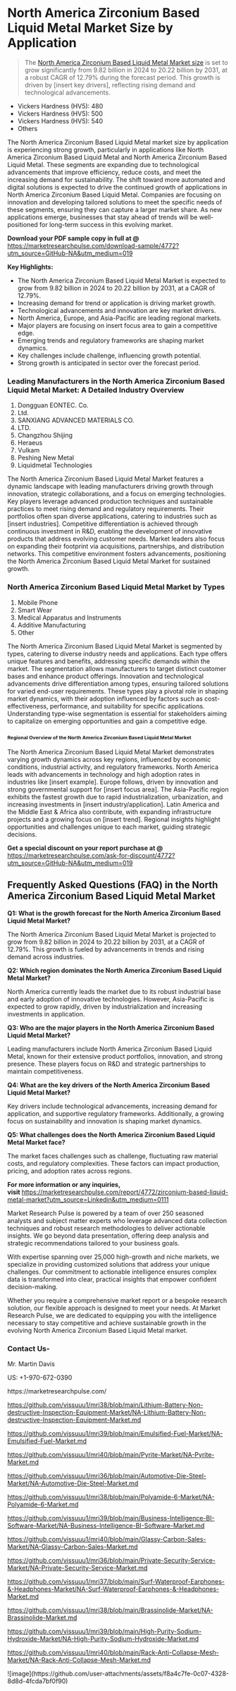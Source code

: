 <h1>North America Zirconium Based Liquid Metal Market&nbsp;Size by Application</h1><blockquote><p>The <a href="https://marketresearchpulse.com/download-sample/4772?utm_source=GitHub-NA&amp;utm_medium=019">North America Zirconium Based Liquid Metal Market size</a> is set to grow significantly from 9.82 billion in 2024 to 20.22 billion by 2031, at a robust CAGR of 12.79% during the forecast period. This growth is driven by [insert key drivers], reflecting rising demand and technological advancements.</p></blockquote><ul><li>Vickers Hardness (HV5): 480<li> Vickers Hardness (HV5): 500<li> Vickers Hardness (HV5): 540<li> Others</li></ul><p>The North America Zirconium Based Liquid Metal market size by application is experiencing strong growth, particularly in applications like North America Zirconium Based Liquid Metal and North America Zirconium Based Liquid Metal. These segments are expanding due to technological advancements that improve efficiency, reduce costs, and meet the increasing demand for sustainability. The shift toward more automated and digital solutions is expected to drive the continued growth of applications in North America Zirconium Based Liquid Metal. Companies are focusing on innovation and developing tailored solutions to meet the specific needs of these segments, ensuring they can capture a larger market share. As new applications emerge, businesses that stay ahead of trends will be well-positioned for long-term success in this evolving market.</p><p><strong>Download your PDF sample copy in full at @ </strong><a href="https://marketresearchpulse.com/download-sample/4772?utm_source=GitHub-NA&amp;utm_medium=019">https://marketresearchpulse.com/download-sample/4772?utm_source=GitHub-NA&amp;utm_medium=019</a></p><p><strong>Key Highlights: </strong></p><ul><li>The North America Zirconium Based Liquid Metal Market is expected to grow from 9.82 billion in 2024 to 20.22 billion by 2031, at a CAGR of 12.79%.</li><li>Increasing demand for trend or application is driving market growth.</li><li>Technological advancements and innovation are key market drivers.</li><li>North America, Europe, and Asia-Pacific are leading regional markets.</li><li>Major players are focusing on insert focus area to gain a competitive edge.</li><li>Emerging trends and regulatory frameworks are shaping market dynamics.</li><li>Key challenges include challenge, influencing growth potential.</li><li>Strong growth is anticipated in sector over the forecast period.</li></ul><h3>Leading Manufacturers in the North America Zirconium Based Liquid Metal Market: A Detailed Industry Overview</h3><ol><li>Dongguan EONTEC. Co.</li><li>Ltd.</li><li>SANXIANG ADVANCED MATERIALS CO.</li><li>LTD.</li><li>Changzhou Shijing</li><li>Heraeus</li><li>Vulkam</li><li>Peshing New Metal</li><li>Liquidmetal Technologies</li></ol><div class="flex max-w-full flex-col flex-grow"><div class="min-h-8 text-message flex w-full flex-col items-end gap-2 whitespace-normal break-words [.text-message+&amp;]:mt-5" dir="auto" data-message-author-role="assistant" data-message-id="fd8432e4-4910-450d-b182-61b7bfb0a01f" data-message-model-slug="gpt-4o"><div class="flex w-full flex-col gap-1 empty:hidden first:pt-[3px]"><div class="markdown prose w-full break-words dark:prose-invert light"><p>The North America Zirconium Based Liquid Metal Market features a dynamic landscape with leading manufacturers driving growth through innovation, strategic collaborations, and a focus on emerging technologies. Key players leverage advanced production techniques and sustainable practices to meet rising demand and regulatory requirements. Their portfolios often span diverse applications, catering to industries such as [insert industries]. Competitive differentiation is achieved through continuous investment in R&amp;D, enabling the development of innovative products that address evolving customer needs. Market leaders also focus on expanding their footprint via acquisitions, partnerships, and distribution networks. This competitive environment fosters advancements, positioning the North America Zirconium Based Liquid Metal Market for sustained growth.</p></div></div></div></div><h3>North America Zirconium Based Liquid Metal Market by Types</h3><ol><li>Mobile Phone<li> Smart Wear<li> Medical Apparatus and Instruments<li> Additive Manufacturing<li> Other</li></ol><div class="flex max-w-full flex-col flex-grow"><div class="min-h-8 text-message flex w-full flex-col items-end gap-2 whitespace-normal break-words [.text-message+&amp;]:mt-5" dir="auto" data-message-author-role="assistant" data-message-id="084470be-0bb7-4664-bddf-5156b4f41249" data-message-model-slug="gpt-4o-mini"><div class="flex w-full flex-col gap-1 empty:hidden first:pt-[3px]"><div class="markdown prose w-full break-words dark:prose-invert light"><p>The North America Zirconium Based Liquid Metal Market is segmented by types, catering to diverse industry needs and applications. Each type offers unique features and benefits, addressing specific demands within the market. The segmentation allows manufacturers to target distinct customer bases and enhance product offerings. Innovation and technological advancements drive differentiation among types, ensuring tailored solutions for varied end-user requirements. These types play a pivotal role in shaping market dynamics, with their adoption influenced by factors such as cost-effectiveness, performance, and suitability for specific applications. Understanding type-wise segmentation is essential for stakeholders aiming to capitalize on emerging opportunities and gain a competitive edge.</p></div></div></div></div><h3><span style="font-size: 11px;">Regional Overview of the North America Zirconium Based Liquid Metal Market</span></h3><div class="flex max-w-full flex-col flex-grow"><div class="min-h-8 text-message flex w-full flex-col items-end gap-2 whitespace-normal break-words [.text-message+&amp;]:mt-5" dir="auto" data-message-author-role="assistant" data-message-id="e9038762-ce64-4e30-91c9-9bd413514231" data-message-model-slug="gpt-4o-mini"><div class="flex w-full flex-col gap-1 empty:hidden first:pt-[3px]"><div class="markdown prose w-full break-words dark:prose-invert light"><p>The North America Zirconium Based Liquid Metal Market demonstrates varying growth dynamics across key regions, influenced by economic conditions, industrial activity, and regulatory frameworks. North America leads with advancements in technology and high adoption rates in industries like [insert example]. Europe follows, driven by innovation and strong governmental support for [insert focus area]. The Asia-Pacific region exhibits the fastest growth due to rapid industrialization, urbanization, and increasing investments in [insert industry/application]. Latin America and the Middle East &amp; Africa also contribute, with expanding infrastructure projects and a growing focus on [insert trend]. Regional insights highlight opportunities and challenges unique to each market, guiding strategic decisions.</p></div></div></div></div><p><strong>Get a special discount on your report purchase at @ </strong><a href="https://marketresearchpulse.com/ask-for-discount/4772?utm_source=GitHub-NA&amp;utm_medium=019">https://marketresearchpulse.com/ask-for-discount/4772?utm_source=GitHub-NA&amp;utm_medium=019</a></p><h2>Frequently Asked Questions (FAQ) in the North America Zirconium Based Liquid Metal Market</h2><p><strong>Q1: What is the growth forecast for the North America Zirconium Based Liquid Metal Market?</strong></p><p>The North America Zirconium Based Liquid Metal Market is projected to grow from 9.82 billion in 2024 to 20.22 billion by 2031, at a CAGR of 12.79%. This growth is fueled by advancements in trends and rising demand across industries.</p><p><strong>Q2: Which region dominates the North America Zirconium Based Liquid Metal Market?</strong></p><p>North America currently leads the market due to its robust industrial base and early adoption of innovative technologies. However, Asia-Pacific is expected to grow rapidly, driven by industrialization and increasing investments in application.</p><p><strong>Q3: Who are the major players in the North America Zirconium Based Liquid Metal Market?</strong></p><p>Leading manufacturers include North America Zirconium Based Liquid Metal, known for their extensive product portfolios, innovation, and strong presence. These players focus on R&amp;D and strategic partnerships to maintain competitiveness.</p><p><strong>Q4: What are the key drivers of the North America Zirconium Based Liquid Metal Market?</strong></p><p>Key drivers include technological advancements, increasing demand for application, and supportive regulatory frameworks. Additionally, a growing focus on sustainability and innovation is shaping market dynamics.</p><p><strong>Q5: What challenges does the North America Zirconium Based Liquid Metal Market face?</strong></p><p>The market faces challenges such as challenge, fluctuating raw material costs, and regulatory complexities. These factors can impact production, pricing, and adoption rates across regions.</p><p><strong>For more information or any inquiries, visit&nbsp;</strong><a href="https://marketresearchpulse.com/report/4772/zirconium-based-liquid-metal-market?utm_source=Linkedin&utm_medium=0111">https://marketresearchpulse.com/report/4772/zirconium-based-liquid-metal-market?utm_source=Linkedin&utm_medium=0111</a></p><p>Market Research Pulse is powered by a team of over 250 seasoned analysts and subject matter experts who leverage advanced data collection techniques and robust research methodologies to deliver actionable insights. We go beyond data presentation, offering deep analysis and strategic recommendations tailored to your business goals.</p><p>With expertise spanning over 25,000 high-growth and niche markets, we specialize in providing customized solutions that address your unique challenges. Our commitment to actionable intelligence ensures complex data is transformed into clear, practical insights that empower confident decision-making.</p><p>Whether you require a comprehensive market report or a bespoke research solution, our flexible approach is designed to meet your needs. At Market Research Pulse, we are dedicated to equipping you with the intelligence necessary to stay competitive and achieve sustainable growth in the evolving North America Zirconium Based Liquid Metal market.</p><h3><strong>Contact Us-</strong></h3><p>Mr. Martin Davis</p><p>US: +1-970-672-0390</p><p>https://marketresearchpulse.com/</p><p><a href="https://github.com/vissuuu1/mri38/blob/main/Lithium-Battery-Non-destructive-Inspection-Equipment-Market/NA-Lithium-Battery-Non-destructive-Inspection-Equipment-Market.md">https://github.com/vissuuu1/mri38/blob/main/Lithium-Battery-Non-destructive-Inspection-Equipment-Market/NA-Lithium-Battery-Non-destructive-Inspection-Equipment-Market.md</a></p><p><a href="https://github.com/vissuuu1/mri39/blob/main/Emulsified-Fuel-Market/NA-Emulsified-Fuel-Market.md">https://github.com/vissuuu1/mri39/blob/main/Emulsified-Fuel-Market/NA-Emulsified-Fuel-Market.md</a></p><p><a href="https://github.com/vissuuu1/mri40/blob/main/Pyrite-Market/NA-Pyrite-Market.md">https://github.com/vissuuu1/mri40/blob/main/Pyrite-Market/NA-Pyrite-Market.md</a></p><p><a href="https://github.com/vissuuu1/mri36/blob/main/Automotive-Die-Steel-Market/NA-Automotive-Die-Steel-Market.md">https://github.com/vissuuu1/mri36/blob/main/Automotive-Die-Steel-Market/NA-Automotive-Die-Steel-Market.md</a></p><p><a href="https://github.com/vissuuu1/mri38/blob/main/Polyamide-6-Market/NA-Polyamide-6-Market.md">https://github.com/vissuuu1/mri38/blob/main/Polyamide-6-Market/NA-Polyamide-6-Market.md</a></p><p><a href="https://github.com/vissuuu1/mri39/blob/main/Business-Intelligence-BI-Software-Market/NA-Business-Intelligence-BI-Software-Market.md">https://github.com/vissuuu1/mri39/blob/main/Business-Intelligence-BI-Software-Market/NA-Business-Intelligence-BI-Software-Market.md</a></p><p><a href="https://github.com/vissuuu1/mri40/blob/main/Glassy-Carbon-Sales-Market/NA-Glassy-Carbon-Sales-Market.md">https://github.com/vissuuu1/mri40/blob/main/Glassy-Carbon-Sales-Market/NA-Glassy-Carbon-Sales-Market.md</a></p><p><a href="https://github.com/vissuuu1/mri36/blob/main/Private-Security-Service-Market/NA-Private-Security-Service-Market.md">https://github.com/vissuuu1/mri36/blob/main/Private-Security-Service-Market/NA-Private-Security-Service-Market.md</a></p><p><a href="https://github.com/vissuuu1/mri37/blob/main/Surf-Waterproof-Earphones-&-Headphones-Market/NA-Surf-Waterproof-Earphones-&-Headphones-Market.md">https://github.com/vissuuu1/mri37/blob/main/Surf-Waterproof-Earphones-&-Headphones-Market/NA-Surf-Waterproof-Earphones-&-Headphones-Market.md</a></p><p><a href="https://github.com/vissuuu1/mri38/blob/main/Brassinolide-Market/NA-Brassinolide-Market.md">https://github.com/vissuuu1/mri38/blob/main/Brassinolide-Market/NA-Brassinolide-Market.md</a></p><p><a href="https://github.com/vissuuu1/mri39/blob/main/High-Purity-Sodium-Hydroxide-Market/NA-High-Purity-Sodium-Hydroxide-Market.md">https://github.com/vissuuu1/mri39/blob/main/High-Purity-Sodium-Hydroxide-Market/NA-High-Purity-Sodium-Hydroxide-Market.md</a></p><p><a href="https://github.com/vissuuu1/mri40/blob/main/Rack-Anti-Collapse-Mesh-Market/NA-Rack-Anti-Collapse-Mesh-Market.md">https://github.com/vissuuu1/mri40/blob/main/Rack-Anti-Collapse-Mesh-Market/NA-Rack-Anti-Collapse-Mesh-Market.md</a></p>
![image](https://github.com/user-attachments/assets/f8a4c7fe-0c07-4328-8d8d-4fcda7bf0f90)
